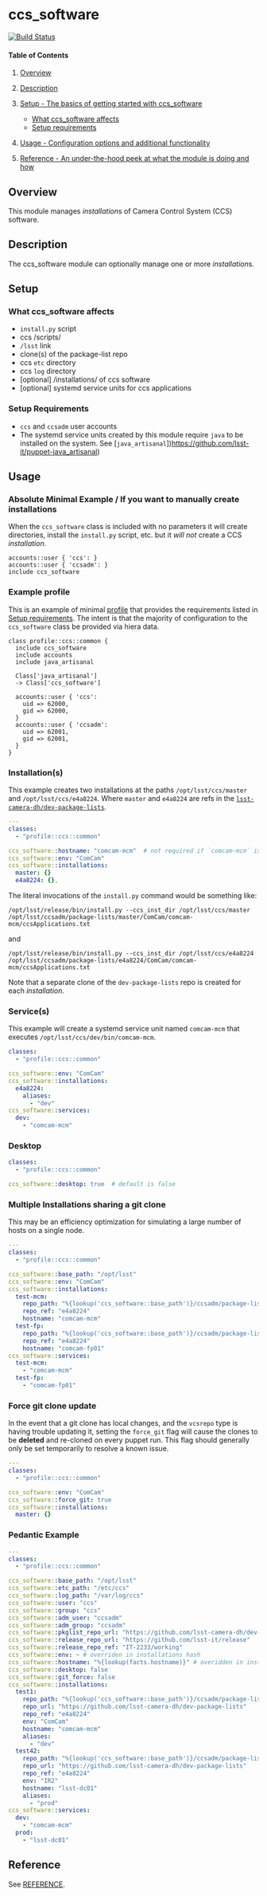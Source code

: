# ccs_software

[![Build Status](https://travis-ci.com/lsst-it/puppet-ccs_software.svg?branch=master)](https://travis-ci.com/lsst-it/puppet-ccs_software)

#### Table of Contents

1. [Overview](#overview)
2. [Description](#description)

3. [Setup - The basics of getting started with ccs_software](#setup)
    * [What ccs_software affects](#what-ccs_software-affects)
    * [Setup requirements](#setup-requirements)
4. [Usage - Configuration options and additional functionality](#usage)
5. [Reference - An under-the-hood peek at what the module is doing and how](#reference)

## Overview

This module manages *installation*s of Camera Control System (CCS) software.

## Description

The ccs_software module can optionally manage one or more *installation*s.

## Setup

### What ccs_software affects

* `install.py` script
* ccs /scripts/
* `/lsst` link
* clone(s) of the package-list repo
* ccs `etc` directory
* ccs `log` directory
* [optional] /installations/ of ccs software
* [optional] systemd service units for ccs applications

### Setup Requirements

* `ccs` and `ccsadm` user accounts
* The systemd service units created by this module require `java` to be installed on the system.  See [`java_artisanal`])https://github.com/lsst-it/puppet-java_artisanal)

## Usage

### Absolute Minimal Example / If you want to manually create installations

When the `ccs_software` class is included with no parameters it will create directories, install the `install.py` script, etc. but it *will not* create a CCS *installation*.

```puppet
accounts::user { 'ccs': }
accounts::user { 'ccsadm': }
include ccs_software
```

### Example profile

This is an example of minimal
[profile](https://puppet.com/docs/pe/latest/the_roles_and_profiles_method.html)
that provides the requirements listed in [Setup
requirements](#setup-requirements).  The intent is that the majority of
configuration to the `ccs_software` class be provided via hiera data.

```puppet
class profile::ccs::common {
  include ccs_software
  include accounts
  include java_artisanal

  Class['java_artisanal']
  -> Class['ccs_software']

  accounts::user { 'ccs':
    uid => 62000,
    gid => 62000,
  }
  accounts::user { 'ccsadm':
    uid => 62001,
    gid => 62001,
  }
}
```

### Installation(s)

This example creates two installations at the paths `/opt/lsst/ccs/master` and
`/opt/lsst/ccs/e4a8224`.  Where `master` and `e4a8224` are refs in the
[`lsst-camera-dh/dev-package-lists`](https://github.com/lsst-camera-dh/dev-package-lists).

```yaml
---
classes:
  - "profile::ccs::common"

ccs_software::hostname: "comcam-mcm"  # not required if `comcam-mcm` is the real hostname
ccs_software::env: "ComCam"
ccs_software::installations:
  master: {}
  e4a8224: {},
```

The literal invocations of the `install.py` command would be something like:

    /opt/lsst/release/bin/install.py --ccs_inst_dir /opt/lsst/ccs/master /opt/lsst/ccsadm/package-lists/master/ComCam/comcam-mcm/ccsApplications.txt

and

    /opt/lsst/release/bin/install.py --ccs_inst_dir /opt/lsst/ccs/e4a8224 /opt/lsst/ccsadm/package-lists/e4a8224/ComCam/comcam-mcm/ccsApplications.txt

Note that a separate clone of the `dev-package-lists` repo is created for each *installation*.

### Service(s)

This example will create a systemd service unit named `comcam-mcm` that
executes `/opt/lsst/ccs/dev/bin/comcam-mcm`.

```yaml
classes:
  - "profile::ccs::common"

ccs_software::env: "ComCam"
ccs_software::installations:
  e4a8224:
    aliases:
      - "dev"
ccs_software::services:
  dev:
    - "comcam-mcm"
```

### Desktop

```yaml
classes:
  - "profile::ccs::common"

ccs_software::desktop: true  # default is false
```

### Multiple Installations sharing a git clone

This may be an efficiency optimization for simulating a large number of hosts on
a single node.

```yaml
---
classes:
  - "profile::ccs::common"

ccs_software::base_path: "/opt/lsst"
ccs_software::env: "ComCam"
ccs_software::installations:
  test-mcm:
    repo_path: "%{lookup('ccs_software::base_path')}/ccsadm/package-lists/e4a8224"
    repo_ref: "e4a8224"
    hostname: "comcam-mcm"
  test-fp:
    repo_path: "%{lookup('ccs_software::base_path')}/ccsadm/package-lists/e4a8224"
    repo_ref: "e4a8224"
    hostname: "comcam-fp01"
ccs_software::services:
  test-mcm:
    - "comcam-mcm"
  test-fp:
    - "comcam-fp01"
```

### Force git clone update

In the event that a git clone has local changes, and the `vcsrepo` type is
having trouble updating it, setting the `force_git` flag will cause the clones
to be **deleted** and re-cloned on every puppet run.  This flag should generally
only be set temporarily to resolve a known issue.

```yaml
---
classes:
  - "profile::ccs::common"

ccs_software::env: "ComCam"
ccs_software::force_git: true
ccs_software::installations:
  master: {}
```

### Pedantic Example

```yaml
---
classes:
  - "profile::ccs::common"

ccs_software::base_path: "/opt/lsst"
ccs_software::etc_path: "/etc/ccs"
ccs_software::log_path: "/var/log/ccs"
ccs_software::user: "ccs"
ccs_software::group: "ccs"
ccs_software::adm_user: "ccsadm"
ccs_software::adm_group: "ccsadm"
ccs_software::pkglist_repo_url: "https://github.com/lsst-camera-dh/dev-package-lists" # overriden in installations hash
ccs_software::release_repo_url: "https://github.com/lsst-it/release"
ccs_software::release_repo_ref: "IT-2233/working"
ccs_software::env: ~ # overriden in installations hash
ccs_software::hostname: "%{lookup(facts.hostname)}" # overidden in installations hash
ccs_software::desktop: false
ccs_software::git_force: false
ccs_software::installations:
  test1:
    repo_path: "%{lookup('ccs_software::base_path')}/ccsadm/package-lists/test1"
    repo_url: "https://github.com/lsst-camera-dh/dev-package-lists"
    repo_ref: "e4a8224"
    env: "ComCam"
    hostname: "comcam-mcm"
    aliases:
      - "dev"
  test42:
    repo_path: "%{lookup('ccs_software::base_path')}/ccsadm/package-lists/test42"
    repo_url: "https://github.com/lsst-camera-dh/dev-package-lists"
    repo_ref: "e4a8224"
    env: "IR2"
    hostname: "lsst-dc01"
    aliases:
      - "prod"
ccs_software::services:
  dev:
    - "comcam-mcm"
  prod:
    - "lsst-dc01"
```

## Reference

See [REFERENCE](REFERENCE.md).
